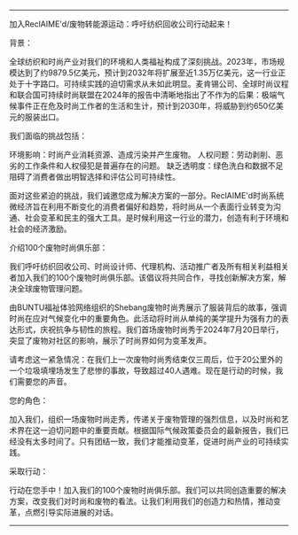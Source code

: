---

加入ReclAIME'd/废物转能源运动：呼吁纺织回收公司行动起来！

背景：

全球纺织和时尚产业对我们的环境和人类福祉构成了深刻挑战。2023年，市场规模达到了约9879.5亿美元，预计到2032年将扩展至近1.35万亿美元，这一行业正处于十字路口。可持续实践的迫切需求从未如此明显。麦肯锡公司、全球时尚议程和联合国可持续时尚联盟在2024年的报告中清晰地指出了不作为的后果：极端气候事件正在危及时尚工作者的生活和生计，预计到2030年，将威胁到约650亿美元的服装出口。

我们面临的挑战包括：

环境影响：时尚产业消耗资源、造成污染并产生废物。
人权问题：劳动剥削、恶劣的工作条件和人权侵犯是普遍存在的问题。
缺乏透明度：绿色洗白和数据不足阻碍了消费者做出明智选择和评估公司可持续性。

面对这些紧迫的挑战，我们诚邀您成为解决方案的一部分。ReclAIME'd时尚系统微经济旨在利用不断变化的消费者偏好和趋势，将时尚从一个表面行业转变为沟通、社会变革和民主的强大工具。是时候利用这一行业的潜力，创造有利于环境和社会的经济激励。

介绍100个废物时尚俱乐部：

我们呼吁纺织回收公司、时尚设计师、代理机构、活动推广者及所有相关利益相关者加入我们的100个废物时尚俱乐部。该倡议将共同合作，寻找创新解决方案，解决全球废物管理问题。

由BUNTU福祉体验网络组织的Shebang废物时尚秀展示了服装背后的故事，强调时尚在应对气候变化中的重要角色。此活动将时尚从单纯的美学提升为强有力的表达形式，庆祝抗争与韧性的旅程。我们首场废物时尚秀于2024年7月20日举行，突显了废物对社区的影响，展示了时尚界如何为变革发声。

请考虑这一紧急情况：在我们上一次废物时尚秀结束仅三周后，位于20公里外的一个垃圾填埋场发生了悲惨的事故，导致超过40人遇难。现在是行动的时候，我们需要您的声音。

您的角色：

加入我们，组织一场废物时尚走秀，传递关于废物管理的强烈信息，以及时尚和艺术界在这一迫切问题中的重要贡献。根据国际气候政策委员会的最新报告，我们已经没有太多时间了。只有团结一致，我们才能推动变革，促进时尚产业的可持续实践。

采取行动：

行动在您手中！加入我们的100个废物时尚俱乐部。我们可以共同创造重要的解决方案，改变我们对时尚和废物的看法。让我们利用我们的创造力和热情，推动变革，点燃引导实际进展的对话。

---